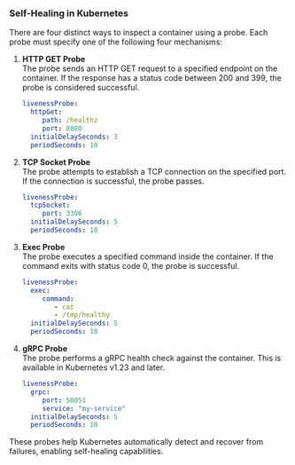### Self-Healing in Kubernetes

There are four distinct ways to inspect a container using a probe. Each probe must specify one of the following four mechanisms:

1. **HTTP GET Probe**  
    The probe sends an HTTP GET request to a specified endpoint on the container. If the response has a status code between 200 and 399, the probe is considered successful.

    ```yaml
    livenessProbe:
      httpGet:
         path: /healthz
         port: 8080
      initialDelaySeconds: 3
      periodSeconds: 10
    ```

2. **TCP Socket Probe**  
    The probe attempts to establish a TCP connection on the specified port. If the connection is successful, the probe passes.

    ```yaml
    livenessProbe:
      tcpSocket:
         port: 3306
      initialDelaySeconds: 5
      periodSeconds: 10
    ```

3. **Exec Probe**  
    The probe executes a specified command inside the container. If the command exits with status code 0, the probe is successful.

    ```yaml
    livenessProbe:
      exec:
         command:
            - cat
            - /tmp/healthy
      initialDelaySeconds: 5
      periodSeconds: 10
    ```

4. **gRPC Probe**  
    The probe performs a gRPC health check against the container. This is available in Kubernetes v1.23 and later.

    ```yaml
    livenessProbe:
      grpc:
         port: 50051
         service: "my-service"
      initialDelaySeconds: 5
      periodSeconds: 10
    ```

These probes help Kubernetes automatically detect and recover from failures, enabling self-healing capabilities.